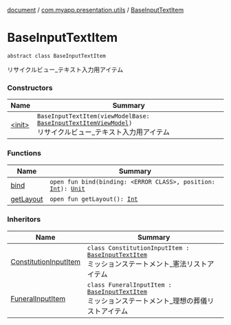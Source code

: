 [document](../../index.md) / [com.myapp.presentation.utils](../index.md) / [BaseInputTextItem](./index.md)

# BaseInputTextItem

`abstract class BaseInputTextItem`

リサイクルビュー_テキスト入力用アイテム

### Constructors

| Name | Summary |
|---|---|
| [&lt;init&gt;](-init-.md) | `BaseInputTextItem(viewModelBase: `[`BaseInputTextItemViewModel`](../-base-input-text-item-view-model/index.md)`)`<br>リサイクルビュー_テキスト入力用アイテム |

### Functions

| Name | Summary |
|---|---|
| [bind](bind.md) | `open fun bind(binding: <ERROR CLASS>, position: `[`Int`](https://kotlinlang.org/api/latest/jvm/stdlib/kotlin/-int/index.html)`): `[`Unit`](https://kotlinlang.org/api/latest/jvm/stdlib/kotlin/-unit/index.html) |
| [getLayout](get-layout.md) | `open fun getLayout(): `[`Int`](https://kotlinlang.org/api/latest/jvm/stdlib/kotlin/-int/index.html) |

### Inheritors

| Name | Summary |
|---|---|
| [ConstitutionInputItem](../../com.myapp.presentation.ui.mission_statement/-constitution-input-item/index.md) | `class ConstitutionInputItem : `[`BaseInputTextItem`](./index.md)<br>ミッションステートメント_憲法リストアイテム |
| [FuneralInputItem](../../com.myapp.presentation.ui.mission_statement/-funeral-input-item/index.md) | `class FuneralInputItem : `[`BaseInputTextItem`](./index.md)<br>ミッションステートメント_理想の葬儀リストアイテム |
